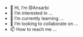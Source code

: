 - 👋 Hi, I’m @Ansarbi
- 👀 I’m interested in ...
- 🌱 I’m currently learning ...
- 💞️ I’m looking to collaborate on ...
- 📫 How to reach me ...

<!---
Ansarbi/Ansarbi is a ✨ special ✨ repository because its `README.md` (this file) appears on your GitHub profile.
You can click the Preview link to take a look at your changes.
--->
